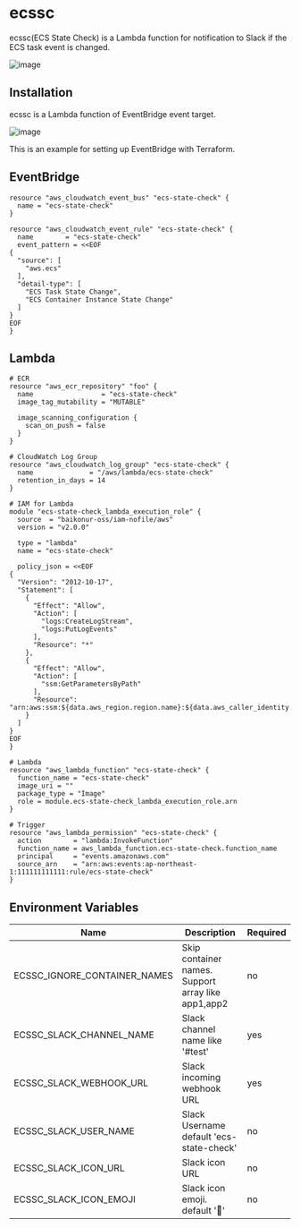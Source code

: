 ecssc
======
ecssc(ECS State Check) is a Lambda function for notification to Slack if the ECS task event is changed.

![image](https://f.easyuploader.app/eu-prd/upload/20201213005728_6f5264366f3754797957.png)

Installation
-------------
ecssc is a Lambda function of EventBridge event target.

![image](https://f.easyuploader.app/eu-prd/upload/20201213011250_374537644f5a66646969.png)

This is an example for setting up EventBridge with Terraform.

EventBridge
-----------
```hcl
resource "aws_cloudwatch_event_bus" "ecs-state-check" {
  name = "ecs-state-check"
}

resource "aws_cloudwatch_event_rule" "ecs-state-check" {
  name        = "ecs-state-check"
  event_pattern = <<EOF
{
  "source": [
    "aws.ecs"
  ],
  "detail-type": [
    "ECS Task State Change",
    "ECS Container Instance State Change"
  ]
}
EOF
}
```

Lambda
------
```hcl
# ECR
resource "aws_ecr_repository" "foo" {
  name                 = "ecs-state-check"
  image_tag_mutability = "MUTABLE"

  image_scanning_configuration {
    scan_on_push = false
  }
}

# CloudWatch Log Group
resource "aws_cloudwatch_log_group" "ecs-state-check" {
  name              = "/aws/lambda/ecs-state-check"
  retention_in_days = 14
}

# IAM for Lambda
module "ecs-state-check_lambda_execution_role" {
  source  = "baikonur-oss/iam-nofile/aws"
  version = "v2.0.0"

  type = "lambda"
  name = "ecs-state-check"

  policy_json = <<EOF
{
  "Version": "2012-10-17",
  "Statement": [
    {
      "Effect": "Allow",
      "Action": [
        "logs:CreateLogStream",
        "logs:PutLogEvents"
      ],
      "Resource": "*"
    },
    {
      "Effect": "Allow",
      "Action": [
        "ssm:GetParametersByPath"
      ],
      "Resource": "arn:aws:ssm:${data.aws_region.region.name}:${data.aws_caller_identity.caller.account_id}:parameter${var.parameter_store_path}"
    }
  ]
}
EOF
}

# Lambda
resource "aws_lambda_function" "ecs-state-check" {
  function_name = "ecs-state-check"
  image_uri = ""
  package_type = "Image"
  role = module.ecs-state-check_lambda_execution_role.arn
}

# Trigger
resource "aws_lambda_permission" "ecs-state-check" {
  action        = "lambda:InvokeFunction"
  function_name = aws_lambda_function.ecs-state-check.function_name
  principal     = "events.amazonaws.com"
  source_arn    = "arn:aws:events:ap-northeast-1:111111111111:rule/ecs-state-check"
}
```

Environment Variables
----------------------
| Name                         | Description                                        | Required |
|------------------------------|----------------------------------------------------|----------|
| ECSSC_IGNORE_CONTAINER_NAMES | Skip container names. Support array like app1,app2 | no       |
| ECSSC_SLACK_CHANNEL_NAME     | Slack channel name like '#test'                    | yes      |
| ECSSC_SLACK_WEBHOOK_URL      | Slack incoming webhook URL                         | yes      |
| ECSSC_SLACK_USER_NAME        | Slack Username default 'ecs-state-check'           | no       |
| ECSSC_SLACK_ICON_URL         | Slack icon URL                                     | no       |
| ECSSC_SLACK_ICON_EMOJI       | Slack icon emoji. default ':japanese_goblin:'      | no       |